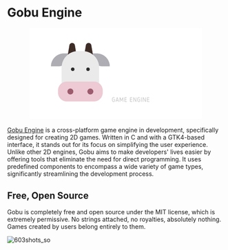 # Gobu Engine

<p align="center">
  <a href="https://gobuengine.org">
    <img src="logo.png" width="400" alt="Godot Engine logo">
  </a>
</p>

[Gobu Engine](https://gobuengine.org) is a cross-platform game engine in development, specifically designed for creating 2D games. Written in C and with a GTK4-based interface, it stands out for its focus on simplifying the user experience. Unlike other 2D engines, Gobu aims to make developers' lives easier by offering tools that eliminate the need for direct programming. It uses predefined components to encompass a wide variety of game types, significantly streamlining the development process.

## Free, Open Source
Gobu is completely free and open source under the MIT license, which is extremely permissive. No strings attached, no royalties, absolutely nothing. Games created by users belong entirely to them.

![603shots_so](https://github.com/gobuengine/gobuengine/assets/1939353/b949454f-43f3-4d32-aeab-e351ed44f961)
